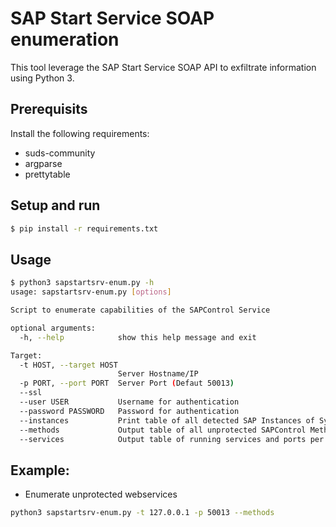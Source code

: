 # SAP Start Service SOAP enumeration

This tool leverage the SAP Start Service SOAP API to exfiltrate information using Python 3.


## Prerequisits
Install the following requirements:
- suds-community
- argparse
- prettytable

## Setup and run
```bash
$ pip install -r requirements.txt
```
## Usage
```bash
$ python3 sapstartsrv-enum.py -h 
usage: sapstartsrv-enum.py [options]

Script to enumerate capabilities of the SAPControl Service

optional arguments:
  -h, --help            show this help message and exit

Target:
  -t HOST, --target HOST
                        Server Hostname/IP
  -p PORT, --port PORT  Server Port (Defaut 50013)
  --ssl
  --user USER           Username for authentication
  --password PASSWORD   Password for authentication
  --instances           Print table of all detected SAP Instances of System
  --methods             Output table of all unprotected SAPControl Methods per Instance
  --services            Output table of running services and ports per Instance (Authenticated)
```
## Example:
- Enumerate unprotected webservices
```bash
python3 sapstartsrv-enum.py -t 127.0.0.1 -p 50013 --methods
```
